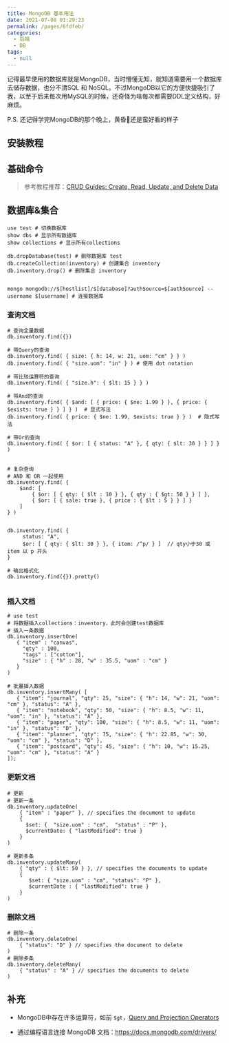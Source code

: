 ```yaml
---
title: MongoDB 基本用法
date: 2021-07-08 01:29:23
permalink: /pages/6fdfeb/
categories: 
  - 后端
  - DB
tags: 
  - null
---
```


记得最早使用的数据库就是MongoDB，当时懵懂无知，就知道需要用一个数据库去储存数据，也分不清SQL 和 NoSQL。不过MongoDB以它的方便快捷吸引了我，以至于后来每次用MySQL的时候，还奇怪为啥每次都需要DDL定义结构，好麻烦。

P.S. 还记得学完MongoDB的那个晚上，黄昏🌆还是蛮好看的样子

<!--more-->

## 安装教程

## 基础命令

> 参考教程推荐：[CRUD Guides: Create, Read, Update, and Delete Data](https://docs.mongodb.com/guides/server/insert/)

## 数据库&集合

```
use test # 切换数据库
show dbs # 显示所有数据库
show collections # 显示所有collections

db.dropDatabase(test) # 删除数据库 test
db.createCollection(inventory) # 创建集合 inventory
db.inventory.drop() # 删除集合 inventory


mongo mongodb://$[hostlist]/$[database]?authSource=$[authSource] --username $[username] # 连接数据库
```

### 查询文档

```
# 查询全量数据
db.inventory.find({}) 

# 带Query的查询
db.inventory.find( { size: { h: 14, w: 21, uom: "cm" } } ) 
db.inventory.find( { "size.uom": "in" } ) # 使用 dot notation

# 带比较运算符的查询
db.inventory.find( { "size.h": { $lt: 15 } } )

# 带And的查询
db.inventory.find( { $and: [ { price: { $ne: 1.99 } }, { price: { $exists: true } } ] } )  # 显式写法
db.inventory.find( { price: { $ne: 1.99, $exists: true } } )  # 隐式写法

# 带Or的查询
db.inventory.find( { $or: [ { status: "A" }, { qty: { $lt: 30 } } ] } )


# 复杂查询
# AND 和 OR 一起使用
db.inventory.find( {
    $and: [
        { $or: [ { qty: { $lt : 10 } }, { qty : { $gt: 50 } } ] },
        { $or: [ { sale: true }, { price : { $lt : 5 } } ] }
    ]
} )


db.inventory.find( {
     status: "A",
     $or: [ { qty: { $lt: 30 } }, { item: /^p/ } ]  // qty小于30 或 item 以 p 开头
} 

# 输出格式化
db.inventory.find({}).pretty()


```

### 插入文档

```
# use test
# 将数据插入collections：inventory，此时会创建test数据库
# 插入一条数据
db.inventory.insertOne(
   { "item" : "canvas",
     "qty" : 100,
     "tags" : ["cotton"],
     "size" : { "h" : 28, "w" : 35.5, "uom" : "cm" }
   }
)

# 批量插入数据
db.inventory.insertMany( [
   { "item": "journal", "qty": 25, "size": { "h": 14, "w": 21, "uom": "cm" }, "status": "A" },
   { "item": "notebook", "qty": 50, "size": { "h": 8.5, "w": 11, "uom": "in" }, "status": "A" },
   { "item": "paper", "qty": 100, "size": { "h": 8.5, "w": 11, "uom": "in" }, "status": "D" },
   { "item": "planner", "qty": 75, "size": { "h": 22.85, "w": 30, "uom": "cm" }, "status": "D" },
   { "item": "postcard", "qty": 45, "size": { "h": 10, "w": 15.25, "uom": "cm" }, "status": "A" }
]);
```

### 更新文档

```
# 更新
# 更新一条
db.inventory.updateOne(
    { "item" : "paper" }, // specifies the document to update
    {
      $set: {  "size.uom" : "cm",  "status" : "P" },
      $currentDate: { "lastModified": true }
    }
)

# 更新多条
db.inventory.updateMany(
    { "qty" : { $lt: 50 } }, // specifies the documents to update
    {
       $set: { "size.uom" : "cm", "status": "P" },
       $currentDate : { "lastModified": true }
    }
)
```

### 删除文档

```
# 删除一条
db.inventory.deleteOne(
    { "status": "D" } // specifies the document to delete
)
# 删除多条
db.inventory.deleteMany(
    { "status" : "A" } // specifies the documents to delete
)
```



## 补充

- MongoDB中存在许多运算符，如前 `$gt`，[Query and Projection Operators](https://docs.mongodb.com/manual/reference/operator/query/)

- 通过编程语言连接 MongoDB 文档：https://docs.mongodb.com/drivers/
